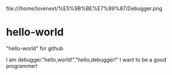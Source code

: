 
file:///home/lovenext/%E5%9B%BE%E7%89%87/Debugger.png
            


# hello-world
"hello-world" for github

I am debugger."hello,world!","hello,debugger!"
I want to be a good programmer!
